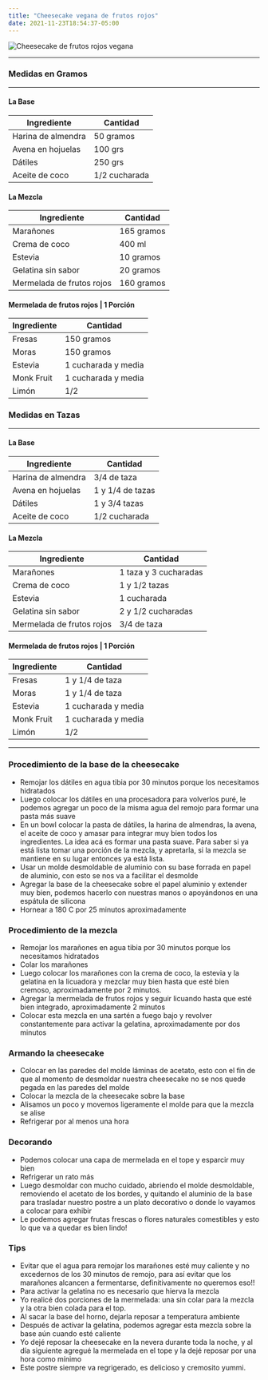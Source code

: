 ```yaml
---
title: "Cheesecake vegana de frutos rojos"
date: 2021-11-23T18:54:37-05:00
---
```

![Cheesecake de frutos rojos vegana](../../images/cheesecake_vegana_frutos_rojos.jpg)
___
### Medidas en Gramos
___
#### La Base

| Ingrediente | Cantidad |
| ----------- | ----------- |
| Harina de almendra | 50 gramos |
| Avena en hojuelas | 100 grs |
| Dátiles | 250 grs |
| Aceite de coco | 1/2 cucharada |


#### La Mezcla

| Ingrediente | Cantidad |
| ----------- | ----------- |
| Marañones | 165 gramos |
| Crema de coco | 400 ml |
| Estevia | 10 gramos |
| Gelatina sin sabor | 20 gramos |
| Mermelada de frutos rojos | 160 gramos |

#### Mermelada de frutos rojos | 1 Porción

| Ingrediente | Cantidad |
| ----------- | ----------- |
| Fresas | 150 gramos |
| Moras | 150 gramos |
| Estevia | 1 cucharada y media |
| Monk Fruit | 1 cucharada y media |
| Limón | 1/2  | 

### Medidas en Tazas
___
#### La Base

| Ingrediente | Cantidad |
| ----------- | ----------- |
| Harina de almendra | 3/4 de taza |
| Avena en hojuelas | 1 y 1/4 de tazas |
| Dátiles | 1 y 3/4 tazas |
| Aceite de coco | 1/2 cucharada |


#### La Mezcla

| Ingrediente | Cantidad |
| ----------- | ----------- |
| Marañones | 1 taza y 3 cucharadas |
| Crema de coco | 1 y 1/2 tazas |
| Estevia | 1 cucharada |
| Gelatina sin sabor | 2 y 1/2 cucharadas |
| Mermelada de frutos rojos | 3/4 de taza |

#### Mermelada de frutos rojos | 1 Porción

| Ingrediente | Cantidad |
| ----------- | ----------- |
| Fresas | 1 y 1/4 de taza |
| Moras | 1 y 1/4 de taza |
| Estevia | 1 cucharada y media |
| Monk Fruit | 1 cucharada y media |
| Limón | 1/2  | 

___

### Procedimiento de la base de la cheesecake
- Remojar los dátiles en agua tibia por 30 minutos porque los necesitamos hidratados
- Luego colocar los dátiles en una procesadora para volverlos puré, le podemos agregar un poco de la misma agua del remojo para formar una pasta más suave 
- En un bowl colocar la pasta de dátiles, la harina de almendras, la avena, el aceite de coco y amasar para integrar muy bien todos los ingredientes. La idea acá es formar una pasta suave. Para saber si ya está lista tomar una porción de la mezcla, y apretarla, si la mezcla se mantiene en su lugar entonces ya está lista.
- Usar un molde desmoldable de aluminio con su base forrada en papel de aluminio, con esto se nos va a facilitar el desmolde
- Agregar la base de la cheesecake sobre el papel aluminio y extender muy bien, podemos hacerlo con nuestras manos o apoyándonos en una espátula de silicona
- Hornear a 180 C por 25 minutos aproximadamente

### Procedimiento de la mezcla
- Remojar los marañones en agua tibia por 30 minutos porque los necesitamos hidratados
- Colar los marañones
- Luego colocar los marañones con la crema de coco, la estevia y la gelatina en la licuadora y mezclar muy bien hasta que esté bien cremoso, aproximadamente por 2 minutos. 
- Agregar la mermelada de frutos rojos y seguir licuando hasta que esté bien integrado, aproximadamente 2 minutos
- Colocar esta mezcla en una sartén a fuego bajo y revolver constantemente para activar la gelatina, aproximadamente por dos minutos

### Armando la cheesecake
- Colocar en las paredes del molde láminas de acetato, esto con el fin de que al momento de desmoldar nuestra cheesecake no se nos quede pegada en las paredes del molde
- Colocar la mezcla de la cheesecake sobre la base
- Alisamos un poco y movemos ligeramente el molde para que la mezcla se alise 
- Refrigerar por al menos una hora

### Decorando
- Podemos colocar una capa de mermelada en el tope y esparcir muy bien
- Refrigerar un rato más
- Luego desmoldar con mucho cuidado, abriendo el molde desmoldable, removiendo el acetato de los bordes, y quitando el aluminio de la base para trasladar nuestro postre a un plato decorativo o donde lo vayamos a colocar para exhibir
- Le podemos agregar frutas frescas o flores naturales comestibles y esto lo que va a quedar es bien lindo!

### Tips 
- Evitar que el agua para remojar los marañones esté muy caliente y no excedernos de los 30 minutos de remojo, para así evitar que los marañones alcancen a fermentarse, definitivamente no queremos eso!!
- Para activar la gelatina no es necesario que hierva la mezcla
- Yo realicé dos porciones de la mermelada: una sin colar para la mezcla y la otra bien colada para el top.
- Al sacar la base del horno, dejarla reposar a temperatura ambiente
- Después de activar la gelatina, podemos agregar esta mezcla sobre la base aún cuando esté caliente
- Yo dejé reposar la cheesecake en la nevera durante toda la noche, y al día siguiente agregué la mermelada en el tope y la dejé reposar por una hora como mínimo
- Este postre siempre va regrigerado, es delicioso y cremosito yummi.


